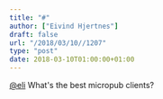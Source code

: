 ```yaml
---
title: "#"
author: ["Eivind Hjertnes"]
draft: false
url: "/2018/03/10//1207"
type: "post"
date: 2018-03-10T01:00:00+01:00
---
```


[@eli](<https://micro.blog/eli>) What's the best micropub clients?
